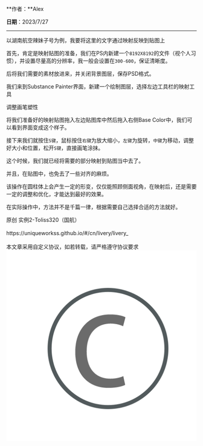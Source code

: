 **作者：**Alex

**日期**：2023/7/27

---

以湖南航空辣妹子号为例，我要将这里的文字通过映射反映到贴图上



首先，肯定是映射贴图的准备，我们在PS内新建一个`8192X8192`的文件（视个人习惯），并设置尽量高的分辨率，我一般会设置在`300-600`，保证清晰度。

后将我们需要的素材放进来，并关闭背景图层，保存PSD格式。



我们来到Substance Painter界面，新建一个绘制图层，选择左边工具栏的映射工具



调整画笔塑性



将我们准备好的映射贴图拖入左边贴图库中然后拖入右侧Base Color中，我们可以看到界面变成这个样子。



接下来我们就按住`S键`，鼠标按住`右键`为放大缩小，`左键`为旋转，`中键`为移动，调整好大小和位置，松开`S键`，直接画笔涂抹。

这个时候，我们就已经将需要的部分映射到贴图当中去了。



并且，在贴图中，也免去了一些对齐的麻烦。



该操作在圆柱体上会产生一定的形变，仅仅能照顾侧面视角，在映射后，还是需要一定的调整和优化，才能达到最好的效果。

在实际操作中，方法并不是千篇一律，根据需要自己选择合适的方法就好。

<div class="Copyright">
    <span class="Yuanchuang">原创</span>
    <span class="title"> 实例2-Toliss320（国航）</span>
    <br></br>
    <span class="shared_link">https://uniqueworkss.github.io/#/cn/livery/livery_</span>
    <br></br>
    <span class="text">本文章采用自定义协议，如若转载，请严格遵守协议要求</span>
    <div class="image-container">
        <img src="_media/cc.png" alt="Your Image">
    </div>
</div>
